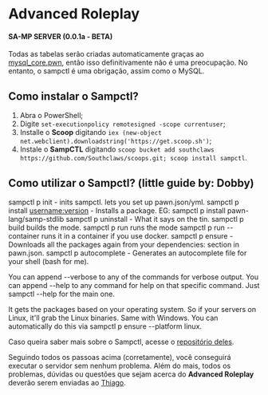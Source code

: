 # Advanced Roleplay
#### SA-MP SERVER (0.0.1a - BETA)
 
Todas as tabelas serão criadas automaticamente graças ao [mysql_core.pwn](https://github.com/ThiagoGTH/advanced-roleplay-gm/blob/main/gamemodes/modules/core/database/mysql_core.pwn), então isso definitivamente não é uma preocupação. No entanto, o sampctl é uma obrigação, assim como o MySQL.

## Como instalar o Sampctl?

1. Abra o PowerShell;
2. Digite `set-executionpolicy remotesigned -scope currentuser`;
3. Installe o **Scoop** digitando `iex (new-object net.webclient).downloadstring('https://get.scoop.sh')`;
4. Instale o **SampCTL** digitando `scoop bucket add southclaws https://github.com/Southclaws/scoops.git; scoop install sampctl`.

## Como utilizar o Sampctl? (little guide by: Dobby)

sampctl p init - inits sampctl. lets you set up pawn.json/yml.
sampctl p install <username:version> - Installs a package. EG: sampctl p install pawn-lang/samp-stdlib
sampctl p uninstall <package name> - What it says on the tin. 
sampctl p build builds the mode. 
sampctl p run runs the mode
sampctl p run --container runs it in a container if you use docker. 
sampctl p ensure - Downloads all the packages again from your dependencies: section in pawn.json.
sampctl p autocomplete - Generates an autocomplete file for your shell (bash for me). 

You can append --verbose to any of the commands for verbose output.
You can append --help to any command for help on that specific command. Just sampctl --help for the main one. 

It gets the packages based on your operating system. So if your servers on Linux, it'll grab the Linux binaries. Same with Windows. You can automatically do this via sampctl p ensure --platform linux.

Caso queira saber mais sobre o Sampctl, acesse o [repositório deles](https://github.com/Southclaws/sampctl).

Seguindo todos os passoas acima (corretamente), você conseguirá executar o servidor sem nenhum problema. 
Além do mais, todos os problemas, dúvidas ou questões que sejam acerca do **Advanced Roleplay** deverão serem enviadas ao [Thiago](https://github.com/ThiagoGTH/).
